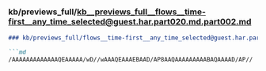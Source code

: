 ### kb/previews_full/kb__previews_full__flows__time-first__any_time_selected@guest.har.part020.md.part002.md

```md
### kb/previews_full/flows__time-first__any_time_selected@guest.har.part020.md (part 002)

```md
/AAAAAAAAAAAAAQEAAAAA/wD//wAAAQEAAAEBAAD/AP8AAQAAAAAAAAABAQAAAAD/AP//
```

```

```

